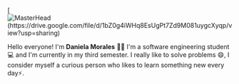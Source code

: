 [![MasterHead (https://drive.google.com/file/d/1bZ0g4iWHq8EsUgPt7Zd9M081uygcXyqp/view?usp=sharing)](https://github.com/DaniMSix)


Hello everyone! I'm **Daniela Morales** 🙋‍♀️
I'm a software engineering student 💻 and I'm currently in my third semester. I really like to solve problems 😄, I consider myself a curious person who likes to learn something new every day⚡.

